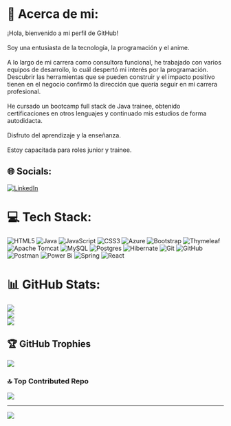 # 💫 Acerca de mi:
¡Hola, bienvenido a mi perfil de GitHub!<br><br>Soy una entusiasta de la tecnología, la programación y el anime.<br><br>A lo largo de mi carrera como consultora funcional, he trabajado con varios equipos de desarrollo, lo cuál despertó mi interés por la programación. Descubrir las herramientas que se pueden construir y el impacto positivo tienen en el negocio confirmó la dirección que quería seguir en mi carrera profesional.<br><br>He cursado un bootcamp full stack de Java trainee, obtenido certificaciones en otros lenguajes y continuado mis estudios de forma autodidacta.<br><br>Disfruto del aprendizaje y la enseñanza.<br><br>Estoy capacitada para roles junior y trainee.<br>


## 🌐 Socials:
[![LinkedIn](https://img.shields.io/badge/LinkedIn-%230077B5.svg?logo=linkedin&logoColor=white)](https://www.linkedin.com/in/marlene-elizabeth-castro-pinto-48833291/) 

# 💻 Tech Stack:
![HTML5](https://img.shields.io/badge/html5-%23E34F26.svg?style=for-the-badge&logo=html5&logoColor=white) ![Java](https://img.shields.io/badge/java-%23ED8B00.svg?style=for-the-badge&logo=openjdk&logoColor=white) ![JavaScript](https://img.shields.io/badge/javascript-%23323330.svg?style=for-the-badge&logo=javascript&logoColor=%23F7DF1E) ![CSS3](https://img.shields.io/badge/css3-%231572B6.svg?style=for-the-badge&logo=css3&logoColor=white) ![Azure](https://img.shields.io/badge/azure-%230072C6.svg?style=for-the-badge&logo=microsoftazure&logoColor=white) ![Bootstrap](https://img.shields.io/badge/bootstrap-%238511FA.svg?style=for-the-badge&logo=bootstrap&logoColor=white) ![Thymeleaf](https://img.shields.io/badge/Thymeleaf-%23005C0F.svg?style=for-the-badge&logo=Thymeleaf&logoColor=white) ![Apache Tomcat](https://img.shields.io/badge/apache%20tomcat-%23F8DC75.svg?style=for-the-badge&logo=apache-tomcat&logoColor=black) ![MySQL](https://img.shields.io/badge/mysql-4479A1.svg?style=for-the-badge&logo=mysql&logoColor=white) ![Postgres](https://img.shields.io/badge/postgres-%23316192.svg?style=for-the-badge&logo=postgresql&logoColor=white) ![Hibernate](https://img.shields.io/badge/Hibernate-59666C?style=for-the-badge&logo=Hibernate&logoColor=white) ![Git](https://img.shields.io/badge/git-%23F05033.svg?style=for-the-badge&logo=git&logoColor=white) ![GitHub](https://img.shields.io/badge/github-%23121011.svg?style=for-the-badge&logo=github&logoColor=white) ![Postman](https://img.shields.io/badge/Postman-FF6C37?style=for-the-badge&logo=postman&logoColor=white) ![Power Bi](https://img.shields.io/badge/power_bi-F2C811?style=for-the-badge&logo=powerbi&logoColor=black) ![Spring](https://img.shields.io/badge/spring-%236DB33F.svg?style=for-the-badge&logo=spring&logoColor=white) ![React](https://img.shields.io/badge/react-%2320232a.svg?style=for-the-badge&logo=react&logoColor=%2361DAFB)
# 📊 GitHub Stats:
![](https://github-readme-stats.vercel.app/api?username=lelen-cp&theme=radical&hide_border=false&include_all_commits=false&count_private=false)<br/>
![](https://github-readme-streak-stats.herokuapp.com/?user=lelen-cp&theme=radical&hide_border=false)<br/>
![](https://github-readme-stats.vercel.app/api/top-langs/?username=lelen-cp&theme=radical&hide_border=false&include_all_commits=false&count_private=false&layout=compact)

## 🏆 GitHub Trophies
![](https://github-profile-trophy.vercel.app/?username=lelen-cp&theme=dracula&no-frame=false&no-bg=true&margin-w=4)

### 🔝 Top Contributed Repo
![](https://github-contributor-stats.vercel.app/api?username=lelen-cp&limit=5&theme=radical&combine_all_yearly_contributions=true)

---
[![](https://visitcount.itsvg.in/api?id=lelen-cp&icon=0&color=0)](https://visitcount.itsvg.in)

<!-- Proudly created with GPRM ( https://gprm.itsvg.in ) -->
